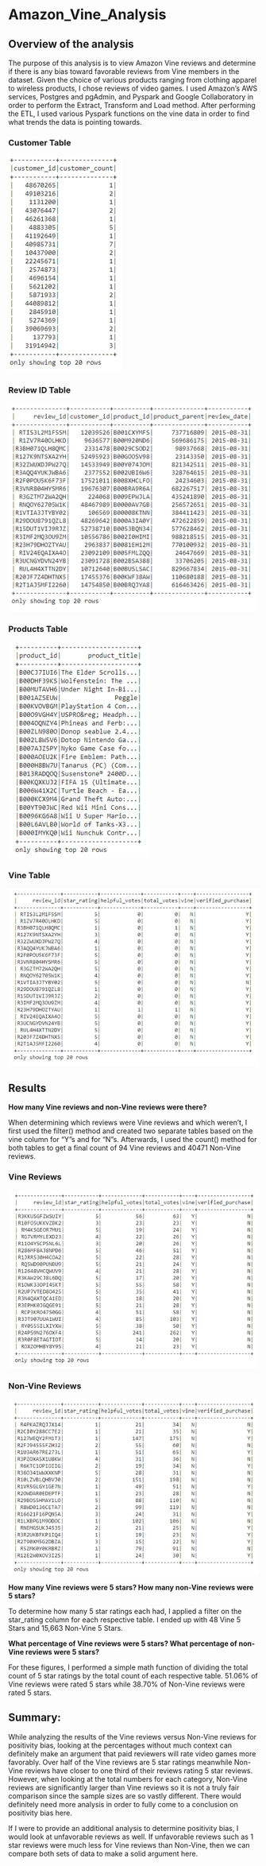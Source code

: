 # Amazon_Vine_Analysis

## Overview of the analysis 

The purpose of this analysis is to view Amazon Vine reviews and determine if there is any bias toward favorable reviews from Vine members in the dataset. Given the choice of various products ranging from clothing apparel to wireless products, I chose reviews of video games. I used Amazon’s AWS services, Postgres and pgAdmin, and Pyspark and Google Collaboratory in order to perform the Extract, Transform and Load method. After performing the ETL, I used various Pyspark functions on the vine data in order to find what trends the data is pointing towards. 

### Customer Table 
![customer_table.PNG](resouces/customer_table.PNG)

### Review ID Table
![review_table.PNG](resouces/review_table.PNG)

### Products Table
![products_table.PNG](resouces/products_table.PNG)

### Vine Table
![vine_table.PNG](resouces/vine_table.PNG)


## Results

**How many Vine reviews and non-Vine reviews were there?**

When determining which reviews were Vine reviews and which weren’t, I first used the filter() method and created two separate tables based on the vine column for “Y”s and for “N”s. Afterwards, I used the count() method for both tables to get a final count of 94 Vine reviews and 40471 Non-Vine reviews.

### Vine Reviews
![paid_vine.PNG](resouces/paid_vine.PNG) 

### Non-Vine Reviews
![nonpaid_vine](resouces/nonpaid_vine.PNG)

**How many Vine reviews were 5 stars? How many non-Vine reviews were 5 stars?**

To determine how many 5 star ratings each had, I applied a filter on the star_rating column for each respective table. I ended up with 48 Vine 5 Stars and 15,663 Non-Vine 5 Stars.

**What percentage of Vine reviews were 5 stars? What percentage of non-Vine reviews were 5 stars?**

For these figures, I performed a simple math function of dividing the total count of 5 star ratings by the total count of each respective table. 51.06% of Vine reviews were rated 5 stars while 38.70% of Non-Vine reviews were rated 5 stars.

## Summary:

While analyzing the results of the Vine reviews versus Non-Vine reviews for positivity bias, looking at the percentages without much context can definitely make an argument that paid reviewers will rate video games more favorably. Over half of the Vine reviews are 5 star ratings meanwhile Non-Vine reviews have closer to one third of their reviews rating 5 star reviews. However, when looking at the total numbers for each category, Non-Vine reviews are significantly larger than Vine reviews so it is not a truly fair comparison since the sample sizes are so vastly different. There would definitely need more analysis in order to fully come to a conclusion on positivity bias here.
 
If I were to provide an additional analysis to determine positivity bias, I would look at unfavorable reviews as well. If unfavorable reviews such as 1 star reviews were much less for Vine reviews than Non-Vine, then we can compare both sets of data to make a solid argument here.
